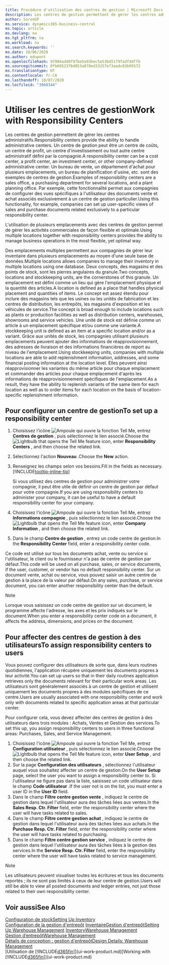 ```yaml
---
title: Procédure d'utilisation des centres de gestion | Microsoft Docs
description: Les centres de gestion permettent de gérer les centres administratifs. Un centre de gestion peut être un centre de coûts, un centre de profit, un centre d'investissement ou tout autre centre administratif défini par la compagnie.
author: SorenGP
ms.service: dynamics365-business-central
ms.topic: article
ms.devlang: na
ms.tgt_pltfrm: na
ms.workload: na
ms.search.keywords: ''
ms.date: 10/06/2020
ms.author: edupont
ms.openlocfilehash: 97904add0f97be5a93bec5e53b45179fadfddffb
ms.sourcegitcommit: 0fb6952376d853a878ed33257e73aadc03b95572
ms.translationtype: HT
ms.contentlocale: fr-CA
ms.lasthandoff: 10/07/2020
ms.locfileid: "3968344"
---
```

# <a name="work-with-responsibility-centers"></a><span data-ttu-id="f93af-104">Utiliser les centres de gestion</span><span class="sxs-lookup"><span data-stu-id="f93af-104">Work with Responsibility Centers</span></span>

<span data-ttu-id="f93af-105">Les centres de gestion permettent de gérer les centres administratifs.</span><span class="sxs-lookup"><span data-stu-id="f93af-105">Responsibility centers provide the ability to handle administrative centers.</span></span> <span data-ttu-id="f93af-106">Un centre de gestion peut être un centre de coûts, un centre de profit, un centre d'investissement ou tout autre centre administratif défini par la compagnie.</span><span class="sxs-lookup"><span data-stu-id="f93af-106">A responsibility center can be a cost center, a profit center, an investment center, or other company-defined administrative center.</span></span> <span data-ttu-id="f93af-107">Un bureau de vente, un département d'achat pour plusieurs emplacements, un bureau de planification d'usine, etc. sont des exemples de centres de gestion.</span><span class="sxs-lookup"><span data-stu-id="f93af-107">Examples of responsibility centers are a sales office, a purchasing department for several locations, and a plant planning office.</span></span> <span data-ttu-id="f93af-108">Par exemple, cette fonctionnalité permet aux compagnies de configurer des vues spécifiques à l'utilisateur des documents vente et achat associés exclusivement à un centre de gestion particulier.</span><span class="sxs-lookup"><span data-stu-id="f93af-108">Using this functionality, for example, companies can set up user-specific views of sales and purchase documents related exclusively to a particular responsibility center.</span></span>  

<span data-ttu-id="f93af-109">L'utilisation de plusieurs emplacements avec des centres de gestion permet de gérer les activités commerciales de façon flexible et optimale.</span><span class="sxs-lookup"><span data-stu-id="f93af-109">Using multiple locations together with responsibility centers provides the ability to manage business operations in the most flexible, yet optimal way.</span></span>

<span data-ttu-id="f93af-110">Des emplacements multiples permettent aux compagnies de gérer leur inventaire dans plusieurs emplacements au moyen d'une seule base de données.</span><span class="sxs-lookup"><span data-stu-id="f93af-110">Multiple locations allows companies to manage their inventory in multiple locations using one database.</span></span> <span data-ttu-id="f93af-111">Deux concepts, des magasins et des points de stock, sont les pierres angulaires du granule.</span><span class="sxs-lookup"><span data-stu-id="f93af-111">Two concepts, locations and stockkeeping units, are the cornerstones of this granule.</span></span> <span data-ttu-id="f93af-112">Un emplacement est défini comme un lieu qui gère l'emplacement physique et la quantité des articles.</span><span class="sxs-lookup"><span data-stu-id="f93af-112">A location is defined as a place that handles physical placement and quantities of items.</span></span> <span data-ttu-id="f93af-113">Le concept est assez étendu pour inclure des magasins tels que les usines ou les unités de fabrication et les centres de distribution, les entrepôts, les magasins d'exposition et les véhicules de service.</span><span class="sxs-lookup"><span data-stu-id="f93af-113">The concept is broad enough to include locations such as plants or production facilities as well as distribution centers, warehouses, showrooms and service vehicles.</span></span> <span data-ttu-id="f93af-114">Une unité de stock est définie comme un article à un emplacement spécifique et/ou comme une variante.</span><span class="sxs-lookup"><span data-stu-id="f93af-114">A stockkeeping unit is defined as an item at a specific location and/or as a variant.</span></span> <span data-ttu-id="f93af-115">Grâce aux unités de stock, les compagnies utilisant plusieurs emplacements peuvent ajouter des informations de réapprovisionnement, des adresses de livraison et des informations financières de report au niveau de l'emplacement.</span><span class="sxs-lookup"><span data-stu-id="f93af-115">Using stockkeeping units, companies with multiple locations are able to add replenishment information, addresses, and some financial posting information at the location level.</span></span> <span data-ttu-id="f93af-116">Elles peuvent ainsi réapprovisionner les variantes du même article pour chaque emplacement et commander des articles pour chaque emplacement d'après les informations de réapprovisionnement spécifiques de l'emplacement.</span><span class="sxs-lookup"><span data-stu-id="f93af-116">As a result, they have the ability to replenish variants of the same item for each location as well as to order items for each location on the basis of location-specific replenishment information.</span></span>  

## <a name="to-set-up-a-responsibility-center"></a><span data-ttu-id="f93af-117">Pour configurer un centre de gestion</span><span class="sxs-lookup"><span data-stu-id="f93af-117">To set up a responsibility center</span></span>

1. <span data-ttu-id="f93af-118">Choisissez l'icône ![Ampoule qui ouvre la fonction Tell Me](media/ui-search/search_small.png "Dites-moi ce que vous voulez faire"), entrez **Centres de gestion** , puis sélectionnez le lien associé.</span><span class="sxs-lookup"><span data-stu-id="f93af-118">Choose the ![Lightbulb that opens the Tell Me feature](media/ui-search/search_small.png "Tell me what you want to do") icon, enter **Responsibility Centers** , and then choose the related link.</span></span>  
2. <span data-ttu-id="f93af-119">Sélectionnez l'action **Nouveau** .</span><span class="sxs-lookup"><span data-stu-id="f93af-119">Choose the **New** action.</span></span>  
3. <span data-ttu-id="f93af-120">Renseignez les champs selon vos besoins.</span><span class="sxs-lookup"><span data-stu-id="f93af-120">Fill in the fields as necessary.</span></span> [!INCLUDE[tooltip-inline-tip](includes/tooltip-inline-tip_md.md)]  

    <span data-ttu-id="f93af-121">Si vous utilisez des centres de gestion pour administrer votre compagnie, il peut être utile de définir un centre de gestion par défaut pour votre compagnie.</span><span class="sxs-lookup"><span data-stu-id="f93af-121">If you are using responsibility centers to administer your company, it can be useful to have a default responsibility center for your company.</span></span>
4. <span data-ttu-id="f93af-122">Choisissez l'icône ![Ampoule qui ouvre la fonction Tell Me](media/ui-search/search_small.png "Dites-moi ce que vous voulez faire"), entrez **Informations compagnie** , puis sélectionnez le lien associé.</span><span class="sxs-lookup"><span data-stu-id="f93af-122">Choose the ![Lightbulb that opens the Tell Me feature](media/ui-search/search_small.png "Tell me what you want to do") icon, enter **Company Information** , and then choose the related link.</span></span>
5. <span data-ttu-id="f93af-123">Dans le champ **Centre de gestion** , entrez un code centre de gestion.</span><span class="sxs-lookup"><span data-stu-id="f93af-123">In the **Responsibility Center** field, enter a responsibility center code.</span></span>

<span data-ttu-id="f93af-124">Ce code est utilisé sur tous les documents achat, vente ou service si l'utilisateur, le client ou le fournisseur n'a pas de centre de gestion par défaut.</span><span class="sxs-lookup"><span data-stu-id="f93af-124">This code will be used on all purchase, sales, or service documents, if the user, customer, or vendor has no default responsibility center.</span></span> <span data-ttu-id="f93af-125">Sur un document vente, achat ou service, vous pouvez saisir un autre centre de gestion à la place de la valeur par défaut.</span><span class="sxs-lookup"><span data-stu-id="f93af-125">On any sales, purchase, or service document, you can enter another responsibility center than the default.</span></span>

> [!NOTE]  
> <span data-ttu-id="f93af-126">Lorsque vous saisissez un code centre de gestion sur un document, le programme affecte l'adresse, les axes et les prix indiqués sur le document.</span><span class="sxs-lookup"><span data-stu-id="f93af-126">When you enter a responsibility center code on a document, it affects the address, dimensions, and prices on the document.</span></span>  

## <a name="to-assign-responsibility-centers-to-users"></a><span data-ttu-id="f93af-127">Pour affecter des centres de gestion à des utilisateurs</span><span class="sxs-lookup"><span data-stu-id="f93af-127">To assign responsibility centers to users</span></span>

<span data-ttu-id="f93af-128">Vous pouvez configurer des utilisateurs de sorte que, dans leurs routines quotidiennes, l'application récupère uniquement les documents propres à leur activité.</span><span class="sxs-lookup"><span data-stu-id="f93af-128">You can set up users so that in their daily routines application retrieves only the documents relevant for their particular work areas.</span></span> <span data-ttu-id="f93af-129">Les utilisateurs sont généralement associés à un centre de gestion et utilisent uniquement les documents propres à des modules spécifiques de ce centre.</span><span class="sxs-lookup"><span data-stu-id="f93af-129">Users are usually associated with one responsibility center and work only with documents related to specific application areas at that particular center.</span></span>  

<span data-ttu-id="f93af-130">Pour configurer cela, vous devez affecter des centres de gestion à des utilisateurs dans trois modules : Achats, Ventes et Gestion des services.</span><span class="sxs-lookup"><span data-stu-id="f93af-130">To set this up, you assign responsibility centers to users in three functional areas: Purchases, Sales, and Service Management.</span></span>  

1. <span data-ttu-id="f93af-131">Choisissez l'icône ![Ampoule qui ouvre la fonction Tell Me](media/ui-search/search_small.png "Dites-moi ce que vous voulez faire"), entrez **Configuration utilisateur** , puis sélectionnez le lien associé.</span><span class="sxs-lookup"><span data-stu-id="f93af-131">Choose the ![Lightbulb that opens the Tell Me feature](media/ui-search/search_small.png "Tell me what you want to do") icon, enter **User Setup** , and then choose the related link.</span></span>  
2. <span data-ttu-id="f93af-132">Sur la page **Configuration des utilisateurs** , sélectionnez l'utilisateur auquel vous souhaitez affecter un centre de gestion.</span><span class="sxs-lookup"><span data-stu-id="f93af-132">On the **User Setup** page, select the user you want to assign a responsibility center to.</span></span> <span data-ttu-id="f93af-133">Si l'utilisateur ne figure pas dans la liste, saisissez un code utilisateur dans le champ **Code utilisateur** .</span><span class="sxs-lookup"><span data-stu-id="f93af-133">If the user not is on the list, you must enter a user ID in the **User ID** field.</span></span>  
3. <span data-ttu-id="f93af-134">Dans le champ **Filtre centre gestion vente** , indiquez le centre de gestion dans lequel l'utilisateur aura des tâches liées aux ventes.</span><span class="sxs-lookup"><span data-stu-id="f93af-134">In the **Sales Resp. Ctr. Filter** field, enter the responsibility center where the user will have tasks related to sales.</span></span>  
4. <span data-ttu-id="f93af-135">Dans le champ **Filtre centre gestion achat** , indiquez le centre de gestion dans lequel l'utilisateur aura des tâches liées aux achats.</span><span class="sxs-lookup"><span data-stu-id="f93af-135">In the **Purchase Resp. Ctr. Filter** field, enter the responsibility center where the user will have tasks related to purchasing.</span></span>  
5. <span data-ttu-id="f93af-136">Dans le champ **Filtre centre gestion service** , indiquez le centre de gestion dans lequel l'utilisateur aura des tâches liées à la gestion des services.</span><span class="sxs-lookup"><span data-stu-id="f93af-136">In the **Service Resp. Ctr. Filter** field, enter the responsibility center where the user will have tasks related to service management.</span></span>  

> [!NOTE]  
> <span data-ttu-id="f93af-137">Les utilisateurs peuvent visualiser toutes les écritures et tous les documents reportés ; ils ne sont pas limités à ceux de leur centre de gestion.</span><span class="sxs-lookup"><span data-stu-id="f93af-137">Users will still be able to view all posted documents and ledger entries, not just those related to their own responsibility center.</span></span>

## <a name="see-also"></a><span data-ttu-id="f93af-138">Voir aussi</span><span class="sxs-lookup"><span data-stu-id="f93af-138">See Also</span></span>

[<span data-ttu-id="f93af-139">Configuration de stock</span><span class="sxs-lookup"><span data-stu-id="f93af-139">Setting Up Inventory</span></span>](inventory-setup-inventory.md)  
<span data-ttu-id="f93af-140">[Configuration de la gestion d'entrepôt](warehouse-setup-warehouse.md)
[Inventaire](inventory-manage-inventory.md)[Gestion d'entrepôt](warehouse-manage-warehouse.md)</span><span class="sxs-lookup"><span data-stu-id="f93af-140">[Setting Up Warehouse Management](warehouse-setup-warehouse.md)
[Inventory](inventory-manage-inventory.md)[Warehouse Management](warehouse-manage-warehouse.md)</span></span>  
[<span data-ttu-id="f93af-141">Gestion d’entrepôt</span><span class="sxs-lookup"><span data-stu-id="f93af-141">Warehouse Management</span></span>](warehouse-manage-warehouse.md)  
[<span data-ttu-id="f93af-142">Détails de conception : gestion d'entrepôt</span><span class="sxs-lookup"><span data-stu-id="f93af-142">Design Details: Warehouse Management</span></span>](design-details-warehouse-management.md)  
<span data-ttu-id="f93af-143">[Utilisation de [!INCLUDE[d365fin](includes/d365fin_md.md)]](ui-work-product.md)</span><span class="sxs-lookup"><span data-stu-id="f93af-143">[Working with [!INCLUDE[d365fin](includes/d365fin_md.md)]](ui-work-product.md)</span></span>  
